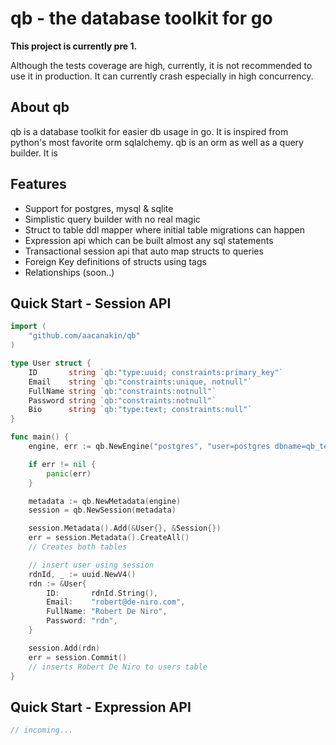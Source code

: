 # qb - the database toolkit for go
**This project is currently pre 1.**

Although the tests coverage are high, currently, it is not recommended to use it in production. It can currently crash especially in high concurrency.

About qb
--------
qb is a database toolkit for easier db usage in go. It is inspired from python's most favorite orm sqlalchemy. qb is an orm as well as a query builder. It is

Features
--------
- Support for postgres, mysql & sqlite
- Simplistic query builder with no real magic
- Struct to table ddl mapper where initial table migrations can happen
- Expression api which can be built almost any sql statements
- Transactional session api that auto map structs to queries
- Foreign Key definitions of structs using tags
- Relationships (soon..)

Quick Start - Session API
-------------------------
```go
import (
    "github.com/aacanakin/qb"
)

type User struct {
	ID       string `qb:"type:uuid; constraints:primary_key"`
	Email    string `qb:"constraints:unique, notnull"`
	FullName string `qb:"constraints:notnull"`
	Password string `qb:"constraints:notnull"`
	Bio      string `qb:"type:text; constraints:null"`
}

func main() {
    engine, err := qb.NewEngine("postgres", "user=postgres dbname=qb_test sslmode=disable")

    if err != nil {
        panic(err)
    }

    metadata := qb.NewMetadata(engine)
    session = qb.NewSession(metadata)

    session.Metadata().Add(&User{}, &Session{})
    err = session.Metadata().CreateAll()
    // Creates both tables

    // insert user using session
    rdnId, _ := uuid.NewV4()
	rdn := &User{
		ID:       rdnId.String(),
		Email:    "robert@de-niro.com",
		FullName: "Robert De Niro",
		Password: "rdn",
	}

    session.Add(rdn)
    err = session.Commit()
    // inserts Robert De Niro to users table
}
```

Quick Start - Expression API
----------------------------
```go
// incoming...
```